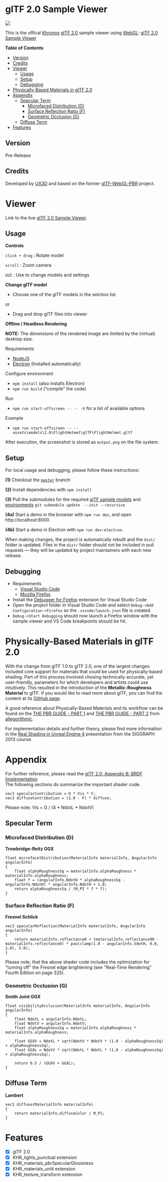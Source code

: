 glTF 2.0 Sample Viewer
======================

[![](assets/images/BoomBox.jpg)](https://github.khronos.org/glTF-Sample-Viewer/)

This is the offical [Khronos](https://www.khronos.org/) [glTF 2.0](https://www.khronos.org/gltf/) sample viewer using [WebGL](https://www.khronos.org/webgl/): [glTF 2.0 Sample Viewer](https://github.khronos.org/glTF-Sample-Viewer/)


**Table of Contents**

- [Version](#version)
- [Credits](#credits)
- [Viewer](#viewer)
  - [Usage](#usage)
  - [Setup](#setup)
  - [Debugging](#debugging)
- [Physically-Based Materials in glTF 2.0](#physically-based-materials-in-gltf-20)
- [Appendix](#appendix)
  - [Specular Term](#specular-term)
    - [Microfaced Distribution (D)](#microfaced-distribution-d)
    - [Surface Reflection Ratio (F)](#surface-reflection-ratio-f)
    - [Geometric Occlusion (G)](#geometric-occlusion-g)
  - [Diffuse Term](#diffuse-term)
- [Features](#features)


Version
-------

Pre-Release

Credits
-------

Developed by [UX3D](https://www.ux3d.io/) and based on the former [glTF-WebGL-PBR](https://github.com/KhronosGroup/glTF-Sample-Viewer/tree/glTF-WebGL-PBR) project.

Viewer
======

Link to the live [glTF 2.0 Sample Viewer](https://github.khronos.org/glTF-Sample-Viewer/).

Usage
-----

**Controls**

`click + drag` : Rotate model

`scroll` : Zoom camera

`GUI` : Use to change models and settings

**Change glTF model**

* Choose one of the glTF models in the selction list

or

* Drag and drop glTF files into viewer

**Offline / Headless Rendering**

**NOTE:** The dimensions of the rendered image are limited by the (virtual) desktop size.

Requirements
  * [NodeJS](https://nodejs.org)
  * [Electron](https://electronjs.org/) (Installed automatically)

Configure environment
- ``npm install`` (also installs Electron)
- ``npm run build`` (“compile” the code)

Run
- ``npm run start-offscreen -- -- -h`` for a list of available options

Example
- ``npm run start-offscreen -- -- assets\models\2.0\FlightHelmet\glTF\FlightHelmet.gltf``

After execution, the screenshot is stored as ``output.png`` on the file system.

Setup
-----

For local usage and debugging, please follow these instructions:

**(1)** Checkout the [`master`](../../tree/master) branch

**(2)** Install dependencies with `npm install`

**(3)** Pull the submodules for the required [glTF sample models](https://github.com/KhronosGroup/glTF-Sample-Models) and [environments](https://github.com/ux3d/Sample-Environments) `git submodule update  --init --recursive`

**(4a)** Start a demo in the browser with `npm run dev`, and open http://localhost:8000.

**(4b)** Start a demo in Electron with `npm run dev:electron`.

When making changes, the project is automatically rebuilt and the `dist/` folder
is updated. Files in the `dist/` folder should not be included in pull
requests — they will be updated by project maintainers with each new release.

Debugging
---------

* Requirements
  * [Visual Studio Code](https://code.visualstudio.com/)
  * [Mozilla Firefox](https://www.mozilla.org/en-US/firefox/new/)
* Install the [Debugger for Firefox](https://marketplace.visualstudio.com/items?itemName=hbenl.vscode-firefox-debug) extension for Visual Studio Code
* Open the project folder in Visual Studio Code and select `Debug->Add Configuration->Firefox` so the `.vscode/launch.json` file is created.
* `Debug->Start Debugging` should now launch a Firefox window with the sample viewer and VS Code breakpoints should be hit.


Physically-Based Materials in glTF 2.0
======================================

With the change from glTF 1.0 to glTF 2.0, one of the largest changes included core support for materials that could be used for physically-based shading. Part of this process involved chosing technically accurate, yet user-friendly, parameters for which developers and artists could use intuitively. This resulted in the introduction of the **Metallic-Roughness Material** to glTF. If you would like to read more about glTF, you can find the content at its [GitHub page](https://github.com/KhronosGroup/glTF).

A good reference about Physically-Based Materials and its workflow can be found on the [THE PBR GUIDE - PART 1](https://academy.allegorithmic.com/courses/the-pbr-guide-part-1) and [THE PBR GUIDE - PART 2](https://academy.allegorithmic.com/courses/the-pbr-guide-part-2) from [allegorithmic](https://www.allegorithmic.com).

For implementation details and further theory, please find more information in the [Real Shading in Unreal Engine 4](https://blog.selfshadow.com/publications/s2013-shading-course/) presentation from the SIGGRAPH 2013 course.


Appendix
========

For further reference, please read the [glTF 2.0: Appendix B: BRDF Implementation](https://github.com/KhronosGroup/glTF/blob/master/specification/2.0/README.md#appendix-b-brdf-implementation)  
The following sections do summarize the important shader code.

```
vec3 specularContribution = D * Vis * F;
vec3 diffuseContribution = (1.0 - F) * diffuse; 
```

Please note: Vis = G / (4 * NdotL * NdotV)

## Specular Term

### Microfaced Distribution (D)

**Trowbridge-Reitz GGX**

```
float microfacetDistribution(MaterialInfo materialInfo, AngularInfo angularInfo)
{
    float alphaRoughnessSq = materialInfo.alphaRoughness * materialInfo.alphaRoughness;
    float f = (angularInfo.NdotH * alphaRoughnessSq - angularInfo.NdotH) * angularInfo.NdotH + 1.0;
    return alphaRoughnessSq / (M_PI * f * f);
}
```

### Surface Reflection Ratio (F)

**Fresnel Schlick**

```
vec3 specularReflection(MaterialInfo materialInfo, AngularInfo angularInfo)
{
    return materialInfo.reflectance0 + (materialInfo.reflectance90 - materialInfo.reflectance0) * pow(clamp(1.0 - angularInfo.VdotH, 0.0, 1.0), 5.0);
}
```

Please note, that the above shader code includes the optimization for "turning off" the Fresnel edge brightening (see "Real-Time Rendering" Fourth Edition on page 325).

### Geometric Occlusion (G)

**Smith Joint GGX**

```
float visibilityOcclusion(MaterialInfo materialInfo, AngularInfo angularInfo)
{
    float NdotL = angularInfo.NdotL;
    float NdotV = angularInfo.NdotV;
    float alphaRoughnessSq = materialInfo.alphaRoughness * materialInfo.alphaRoughness;

    float GGXV = NdotL * sqrt(NdotV * NdotV * (1.0 - alphaRoughnessSq) + alphaRoughnessSq);
    float GGXL = NdotV * sqrt(NdotL * NdotL * (1.0 - alphaRoughnessSq) + alphaRoughnessSq);

    return 0.5 / (GGXV + GGXL);
}
```

## Diffuse Term

**Lambert**

```
vec3 diffuse(MaterialInfo materialInfo)
{
    return materialInfo.diffuseColor / M_PI;
}
```

Features
========

- [x] glTF 2.0
- [x] KHR_lights_punctual extension
- [x] KHR_materials_pbrSpecularGlossiness
- [x] KHR_materials_unlit extension
- [x] KHR_texture_transform extension
